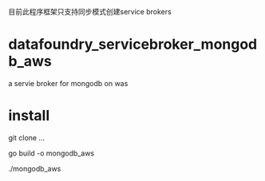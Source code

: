 目前此程序框架只支持同步模式创建service brokers

# datafoundry_servicebroker_mongodb_aws
a servie broker for mongodb on was

# install 

git clone ...

go build -o mongodb_aws 

./mongodb_aws 

